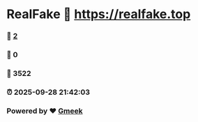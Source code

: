 # RealFake :link: https://realfake.top 
### :page_facing_up: [2](https://realfake.top/tag.html) 
### :speech_balloon: 0 
### :hibiscus: 3522 
### :alarm_clock: 2025-09-28 21:42:03 
### Powered by :heart: [Gmeek](https://github.com/Meekdai/Gmeek)
